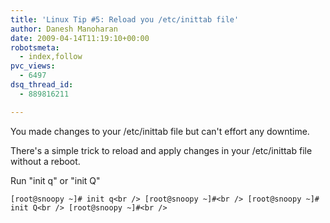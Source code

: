 ```yaml
---
title: 'Linux Tip #5: Reload you /etc/inittab file'
author: Danesh Manoharan
date: 2009-04-14T11:19:10+00:00
robotsmeta:
  - index,follow
pvc_views:
  - 6497
dsq_thread_id:
  - 889816211

---
```

You made changes to your /etc/inittab file but can't effort any downtime. 

There's a simple trick to reload and apply changes in your /etc/inittab file without a reboot.

Run "init q" or "init Q"

`[root@snoopy ~]# init q<br />
[root@snoopy ~]#<br />
[root@snoopy ~]# init Q<br />
[root@snoopy ~]#<br />
`